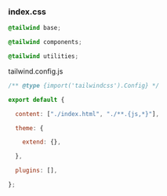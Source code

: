 
### index.css

```CSS
@tailwind base;

@tailwind components;

@tailwind utilities;
```

tailwind.config.js

```JavaScript
/** @type {import('tailwindcss').Config} */

export default {

  content: ["./index.html", "./**.{js,*}"],

  theme: {

    extend: {},

  },

  plugins: [],

};
```

